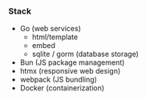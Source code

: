 ### Stack

- Go (web services)
  - html/template
  - embed
  - sqlite / gorm (database storage)
- Bun (JS package management)
- htmx (responsive web design)
- webpack (JS bundling)
- Docker (containerization)
